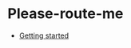 # Please-route-me
* [Getting started](https://github.com/pifaace/please-route-me/blob/master/docs/getting-started.md)
